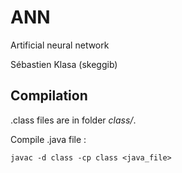 # ANN

Artificial neural network

Sébastien Klasa (skeggib)

## Compilation

.class files are in folder *class/*.

Compile .java file :

`javac -d class -cp class <java_file>`